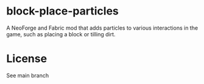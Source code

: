 # block-place-particles
A NeoForge and Fabric mod that adds particles to various interactions in the game, such as placing a block or tilling dirt.

# License
See main branch